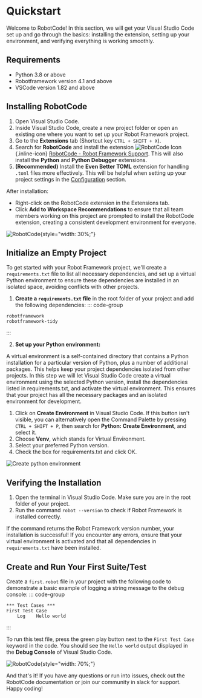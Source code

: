 # Quickstart

Welcome to RobotCode! In this section, we will get your Visual Studio Code set up and go through the basics: installing the extension, setting up your environment, and verifying everything is working smoothly.

## Requirements
- Python 3.8 or above
- Robotframework version 4.1 and above
- VSCode version 1.82 and above

## Installing RobotCode
1. Open Visual Studio Code.
2. Inside Visual Studio Code, create a new project folder or open an existing one where you want to set up your Robot Framework project.
3. Go to the **Extensions** tab (Shortcut key `CTRL + SHIFT + X`).
4. Search for **RobotCode** and install the extension ![RobotCode Icon](../robotcode-logo.svg "RobotCode Icon"){.inline-icon} [RobotCode - Robot Framework Support](https://marketplace.visualstudio.com/items?itemName=d-biehl.robotcode "RobotCode Extension"). This will also install the **Python** and **Python Debugger** extensions.
5. **(Recommended)** Install the **Even Better TOML** extension for handling `.toml` files more effectively.  This will be helpful when setting up your project settings in the [Configuration](./configuration) section. 

After installation:
   - Right-click on the RobotCode extension in the Extensions tab.
   - Click **Add to Workspace Recommendations** to ensure that all team members working on this project are prompted to install the RobotCode extension, creating a consistent development environment for everyone.

![RobotCode](../robotcode-add-to-workspace.gif){style="width: 30%;"}

## Initialize an Empty Project

To get started with your Robot Framework project, we'll create a `requirements.txt` file to list all necessary dependencies, and set up a virtual Python environment to ensure these dependencies are installed in an isolated space, avoiding conflicts with other projects.

1. **Create a `requirements.txt` file** in the root folder of your project and add the following dependencies:
::: code-group
```txt:line-numbers [requirements.txt]
robotframework
robotframework-tidy
```
:::

2. **Set up your Python environment:**

A virtual environment is a self-contained directory that contains a Python installation for a particular version of Python, plus a number of additional packages. This helps keep your project dependencies isolated from other projects. In this step we will let Visual Studio Code create a virtual environment using the selected Python version, install the dependencies listed in requirements.txt, and activate the virtual environment. This ensures that your project has all the necessary packages and an isolated environment for development.

1. Click on **Create Environment** in Visual Studio Code. If this button isn't visible, you can alternatively open the Command Palette by pressing `CTRL + SHIFT + P`, then search for **Python: Create Environment**, and select it.
2. Choose **Venv**, which stands for Virtual Environment.
3. Select your preferred Python version.
4. Check the box for requirements.txt and click OK.

![Create python environment](../python-create-env.gif)

## Verifying the Installation
1. Open the terminal in Visual Studio Code. Make sure you are in the root folder of your project.
2. Run the command `robot --version` to check if Robot Framework is installed correctly.

If the command returns the Robot Framework version number, your installation is successful! If you encounter any errors, ensure that your virtual environment is activated and that all dependencies in `requirements.txt` have been installed.

## Create and Run Your First Suite/Test
Create a `first.robot` file in your project with the following code to demonstrate a basic example of logging a string message to the debug console:
::: code-group
```robot:line-numbers [first.robot]
*** Test Cases ***
First Test Case
    Log    Hello world

```
:::

To run this test file, press the green play button next to the `First Test Case` keyword in the code.
You should see the `Hello world` output displayed in the **Debug Console** of Visual Studio Code.

![RobotCode](../robotcode-first-test-case.gif){style="width: 70%;"}

And that's it! If you have any questions or run into issues, check out the RobotCode documentation or join our community in slack for support. Happy coding!
